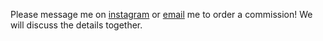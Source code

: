 Please message me on <u>instagram</u> or <u>email</u> me to order a commission! We will discuss the details together.
